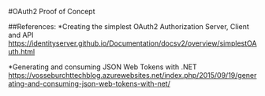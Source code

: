 #OAuth2 Proof of Concept

##References:
*Creating the simplest OAuth2 Authorization Server, Client and API
https://identityserver.github.io/Documentation/docsv2/overview/simplestOAuth.html

*Generating and consuming JSON Web Tokens with .NET
https://vosseburchttechblog.azurewebsites.net/index.php/2015/09/19/generating-and-consuming-json-web-tokens-with-net/